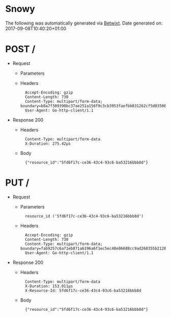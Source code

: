 # Snowy

The following was automatically generated via [Betwixt](https://github.com/simonrichardson/betwixt).
Date generated on: 2017-09-08T10:40:20+01:00
# POST /

+ Request
    + Parameters


    + Headers

            Accept-Encoding: gzip
            Content-Length: 730
            Content-Type: multipart/form-data; boundary=b8a7f309390bc37ae251a156f9c3cb3953faefbb831262cf5d03506d775a
            User-Agent: Go-http-client/1.1

+ Response 200
    + Headers

            Content-Type: multipart/form-data
            X-Duration: 275.42µs

    + Body

            {"resource_id":"5fd6f17c-ce36-43c4-93c6-ba53216bbb8d"}


# PUT /

+ Request
    + Parameters

            resource_id ('5fd6f17c-ce36-43c4-93c6-ba53216bbb8d')

    + Headers

            Accept-Encoding: gzip
            Content-Length: 730
            Content-Type: multipart/form-data; boundary=fab9257c6a71eb871a6196a6f1ec5ec48e06688cc9ad268355b2128a7a0e
            User-Agent: Go-http-client/1.1

+ Response 200
    + Headers

            Content-Type: multipart/form-data
            X-Duration: 153.011µs
            X-Resource-Id: 5fd6f17c-ce36-43c4-93c6-ba53216bbb8d

    + Body

            {"resource_id":"5fd6f17c-ce36-43c4-93c6-ba53216bbb8d"}


